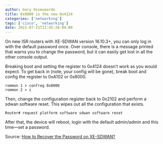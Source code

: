 ```yaml
---
author: Gary Ossewaarde
title: 0x8000 is the new 0x4124
categories: ['networking']
tags: ['cisco', 'networking']
date: 2021-07-21T21:45:28-04:00
---
```


On new ISR routers with XE-SDWAN version 16.10.3+, you can only log in with the default password once. Over console, there is a message printed that warns you to change the password, but it can easily get lost in all the other console output.

Breaking boot and setting the register to 0x4124 doesn’t work as you would expect. To get back in (note, your config will be gone), break boot and config the register to 0xA102 or 0x8000.

```
rommon 1 > confreg 0x8000
rommon 2 > i
```

Then, change the configuration register back to 0x2102 and perform a sdwan software reset. This wipes out all the configuration that exists.

```
Router# request platform software sdwan software reset
```

After that, the device will reboot, login with the default admin/admin and this time—set a password.

Source: [How to Recover the Password on XE-SDWAN?](https://www.cisco.com/c/en/us/support/docs/routers/xe-sd-wan-routers/214980-how-to-recover-the-password-on-xe-sdwan.html)
